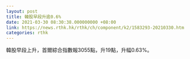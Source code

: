 ```yaml
---
layout: post
title: 韓股早段升逾0.6%
date: 2021-03-30 08:30:38.000000000 +08:00
link: https://news.rthk.hk/rthk/ch/component/k2/1583293-20210330.htm
categories: rthk
---
```


韓股早段上升，首爾綜合指數報3055點，升19點，升幅0.63%。

